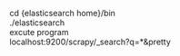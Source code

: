 
cd {elasticsearch home}/bin     
./elasticsearch  
excute program  
localhost:9200/scrapy/_search?q=*&pretty  